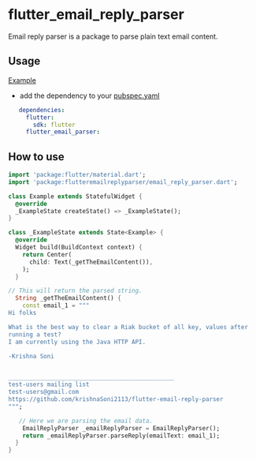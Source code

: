 # flutter_email_reply_parser

Email reply parser is a package to parse plain text email content.

## Usage
[Example](https://github.com/krishnaSoni2113/flutter-email-reply-parser/blob/master/example/example.dart)

* add the dependency to your [pubspec.yaml](https://github.com/krishnaSoni2113/flutter-email-reply-parser/blob/master/pubspec.yaml)

```yaml
   dependencies:
     flutter:
       sdk: flutter
     flutter_email_parser:
```

## How to use
```dart
import 'package:flutter/material.dart';
import 'package:flutteremailreplyparser/email_reply_parser.dart';

class Example extends StatefulWidget {
  @override
  _ExampleState createState() => _ExampleState();
}

class _ExampleState extends State<Example> {
  @override
  Widget build(BuildContext context) {
    return Center(
      child: Text(_getTheEmailContent()),
    );
  }

// This will return the parsed string.
  String _getTheEmailContent() {
    const email_1 = """
Hi folks

What is the best way to clear a Riak bucket of all key, values after
running a test?
I am currently using the Java HTTP API.

-Krishna Soni


_______________________________________________
test-users mailing list
test-users@gmail.com
https://github.com/krishnaSoni2113/flutter-email-reply-parser
""";

   // Here we are parsing the email data.
    EmailReplyParser _emailReplyParser = EmailReplyParser();
    return _emailReplyParser.parseReply(emailText: email_1);
  }
}
```

